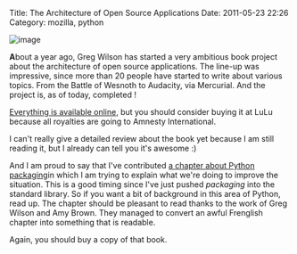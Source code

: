 Title: The Architecture of Open Source Applications 
Date: 2011-05-23 22:26
Category: mozilla, python

![image][]   
  
**A**bout a year ago, Greg Wilson has started a very ambitious book
project about the architecture of open source applications. The line-up
was impressive, since more than 20 people have started to write about
various topics. From the Battle of Wesnoth to Audacity, via Mercurial.
And the project is, as of today, completed !   
  
[Everything is available online][], but you should consider buying it
at LuLu because all royalties are going to Amnesty International.   
  
I can't really give a detailed review about the book yet because I am
still reading it, but I already can tell you it's awesome :)   
  
And I am proud to say that I've contributed [a chapter about Python
packaging][]in which I am trying to explain what we're doing to improve
the situation. This is a good timing since I've just pushed *packaging*
into the standard library. So if you want a bit of background in this
area of Python, read up. The chapter should be pleasant to read thanks
to the work of Greg Wilson and Amy Brown. They managed to convert an
awful Frenglish chapter into something that is readable.   
  
Again, you should buy a copy of that book.

  [image]: http://www.aosabook.org/images/cover.jpg "Book cover"
  [Everything is available online]: http://www.aosabook.org/en/index.html
  [a chapter about Python packaging]: http://www.aosabook.org/en/packaging.html
